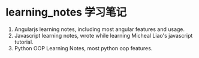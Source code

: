 # learning_notes 学习笔记

1. Angularjs learning notes, including most angular features and usage.
1. Javascript learning notes, wrote while learning Micheal Liao's javascript tutorial.
1. Python OOP Learning Notes, most python oop features.